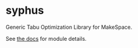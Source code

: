 # syphus
Generic Tabu Optimization Library for MakeSpace.

See [the docs](https://makingspace.github.io/syphus/) for module details.
